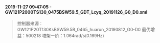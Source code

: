 #### 2019-11-27 09:47:05 - GW121P2000TS130_0475BSW59.5_GDT_Lcyq_20191126_G0_D0.xml
> 控制器来源：
GW121P20T130KsBSW59.5B_0465_huarun_20190812_G0-D0
最优增益：500218
塔架一阶：1.064rad/s(0.169Hz)

